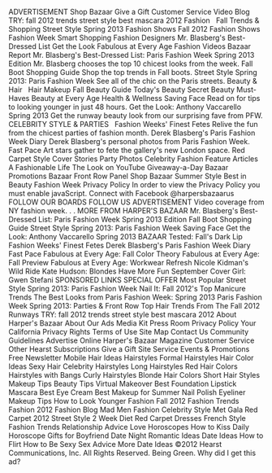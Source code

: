 ADVERTISEMENT Shop Bazaar Give a Gift Customer Service Video Blog TRY: fall 2012 trends street style best mascara 2012 Fashion   Fall Trends & Shopping Street Style Spring 2013 Fashion Shows Fall 2012 Fashion Shows Fashion Week Smart Shopping Fashion Designers Mr. Blasberg's Best-Dressed List Get the Look Fabulous at Every Age Fashion Videos Bazaar Report Mr. Blasberg's Best-Dressed List: Paris Fashion Week Spring 2013 Edition Mr. Blasberg chooses the top 10 chicest looks from the week. Fall Boot Shopping Guide Shop the top trends in Fall boots. Street Style Spring 2013: Paris Fashion Week See all of the chic on the Paris streets. Beauty & Hair   Hair Makeup Fall Beauty Guide Today's Beauty Secret Beauty Must-Haves Beauty at Every Age Health & Wellness Saving Face Read on for tips to looking younger in just 48 hours. Get the Look: Anthony Vaccarello Spring 2013 Get the runway beauty look from our surprising fave from PFW. CELEBRITY STYLE & PARTIES   Fashion Weeks' Finest Fetes Relive the fun from the chicest parties of fashion month. Derek Blasberg's Paris Fashion Week Diary Derek Blasberg's personal photos from Paris Fashion Week. Fast Pace Art stars gather to fete the gallery's new London space. Red Carpet Style Cover Stories Party Photos Celebrity Fashion Feature Articles A Fashionable Life The Look on YouTube Giveaway-a-Day Bazaar Promotions Bazaar Front Row Panel Shop Bazaar Summer Style Best in Beauty Fashion Week Privacy Policy In order to view the Privacy Policy you must enable javaScript. Connect with Facebook @harpersbazaarus FOLLOW OUR BOARDS FOLLOW US ADVERTISEMENT Video coverage from NY fashion week. . . MORE FROM HARPER'S BAZAAR Mr. Blasberg's Best-Dressed List: Paris Fashion Week Spring 2013 Edition Fall Boot Shopping Guide Street Style Spring 2013: Paris Fashion Week Saving Face Get the Look: Anthony Vaccarello Spring 2013 BAZAAR Tested: Fall's Dark Lip Fashion Weeks' Finest Fetes Derek Blasberg's Paris Fashion Week Diary Fast Pace Fabulous at Every Age: Fall Color Theory Fabulous at Every Age: Fall Preview Fabulous at Every Age: Workwear Refresh Nicole Kidman's Wild Ride Kate Hudson: Blondes Have More Fun September Cover Girl: Gwen Stefani SPONSORED LINKS SPECIAL OFFER Most Popular Street Style Spring 2013: Paris Fashion Week Nail It: Fall 2012's Top Manicure Trends The Best Looks from Paris Fashion Week: Spring 2013 Paris Fashion Week Spring 2013: Parties & Front Row Top Hair Trends From The Fall 2012 Runways TRY: fall 2012 trends street style best mascara 2012 About Harper's Bazaar About Our Ads Media Kit Press Room Privacy Policy Your California Privacy Rights Terms of Use Site Map Contact Us Community Guidelines Advertise Online Harper's Bazaar Magazine Customer Service Other Hearst Subscriptions Give a Gift Site Service Events & Promotions Free Newsletter Mobile Hair Ideas Hairstyles Formal Hairstyles Hair Color Ideas Sexy Hair Celebrity Hairstyles Long Hairstyles Red Hair Colors Hairstyles with Bangs Curly Hairstyles Blonde Hair Colors Short Hair Styles Makeup Tips Beauty Tips Virtual Makeover Best Foundation Lipstick Mascara Best Eye Cream Best Makeup for Summer Nail Polish Eyeliner Makeup Tips How to Look Younger Fashion Fall 2012 Fashion Trends Fashion 2012 Fashion Blog Mad Men Fashion Celebrity Style Met Gala Red Carpet 2012 Street Style 2 Week Diet Red Carpet Dresses French Style Fashion Trends Relationship Advice Love Horoscopes How to Kiss Daily Horoscope Gifts for Boyfriend Date Night Romantic Ideas Date Ideas How to Flirt How to Be Sexy Sex Advice More Date Ideas ©2012 Hearst Communications, Inc. All Rights Reserved. Being Green. Why did I get this ad?